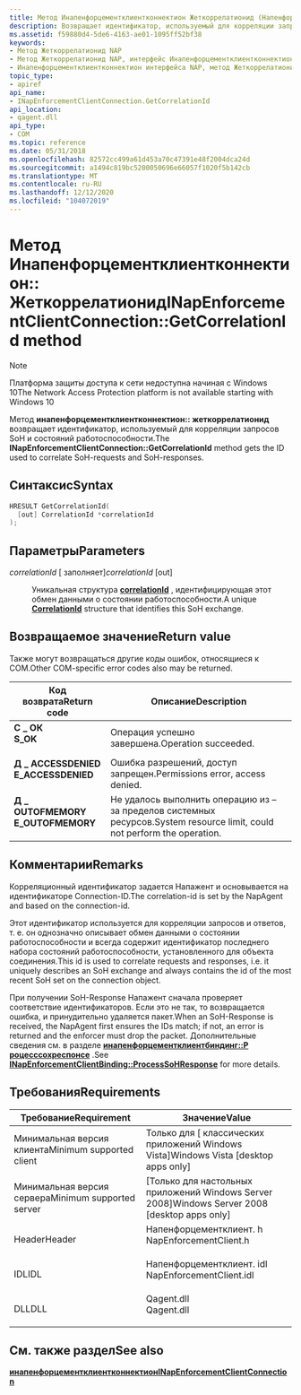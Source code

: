 ```yaml
---
title: Метод Инапенфорцементклиентконнектион Жеткоррелатионид (Напенфорцементклиент. h)
description: Возвращает идентификатор, используемый для корреляции запросов SoH и состояний работоспособности.
ms.assetid: f59880d4-5de6-4163-ae01-1095ff52bf38
keywords:
- Метод Жеткоррелатионид NAP
- Метод Жеткоррелатионид NAP, интерфейс Инапенфорцементклиентконнектион
- Инапенфорцементклиентконнектион интерфейса NAP, метод Жеткоррелатионид
topic_type:
- apiref
api_name:
- INapEnforcementClientConnection.GetCorrelationId
api_location:
- qagent.dll
api_type:
- COM
ms.topic: reference
ms.date: 05/31/2018
ms.openlocfilehash: 82572cc499a61d453a70c47391e48f2004dca24d
ms.sourcegitcommit: a1494c819bc5200050696e66057f1020f5b142cb
ms.translationtype: MT
ms.contentlocale: ru-RU
ms.lasthandoff: 12/12/2020
ms.locfileid: "104072019"
---
```

# <a name="inapenforcementclientconnectiongetcorrelationid-method"></a><span data-ttu-id="fe075-106">Метод Инапенфорцементклиентконнектион:: Жеткоррелатионид</span><span class="sxs-lookup"><span data-stu-id="fe075-106">INapEnforcementClientConnection::GetCorrelationId method</span></span>

> [!Note]  
> <span data-ttu-id="fe075-107">Платформа защиты доступа к сети недоступна начиная с Windows 10</span><span class="sxs-lookup"><span data-stu-id="fe075-107">The Network Access Protection platform is not available starting with Windows 10</span></span>

 

<span data-ttu-id="fe075-108">Метод **инапенфорцементклиентконнектион:: жеткоррелатионид** возвращает идентификатор, используемый для корреляции запросов SoH и состояний работоспособности.</span><span class="sxs-lookup"><span data-stu-id="fe075-108">The **INapEnforcementClientConnection::GetCorrelationId** method gets the ID used to correlate SoH-requests and SoH-responses.</span></span>

## <a name="syntax"></a><span data-ttu-id="fe075-109">Синтаксис</span><span class="sxs-lookup"><span data-stu-id="fe075-109">Syntax</span></span>


```C++
HRESULT GetCorrelationId(
  [out] CorrelationId *correlationId
);
```



## <a name="parameters"></a><span data-ttu-id="fe075-110">Параметры</span><span class="sxs-lookup"><span data-stu-id="fe075-110">Parameters</span></span>

<dl> <dt>

<span data-ttu-id="fe075-111">*correlationId* \[ заполняет\]</span><span class="sxs-lookup"><span data-stu-id="fe075-111">*correlationId* \[out\]</span></span>
</dt> <dd>

<span data-ttu-id="fe075-112">Уникальная структура [**correlationId**](/windows/win32/api/naptypes/ns-naptypes-correlationid) , идентифицирующая этот обмен данными о состоянии работоспособности.</span><span class="sxs-lookup"><span data-stu-id="fe075-112">A unique [**CorrelationId**](/windows/win32/api/naptypes/ns-naptypes-correlationid) structure that identifies this SoH exchange.</span></span>

</dd> </dl>

## <a name="return-value"></a><span data-ttu-id="fe075-113">Возвращаемое значение</span><span class="sxs-lookup"><span data-stu-id="fe075-113">Return value</span></span>

<span data-ttu-id="fe075-114">Также могут возвращаться другие коды ошибок, относящиеся к COM.</span><span class="sxs-lookup"><span data-stu-id="fe075-114">Other COM-specific error codes also may be returned.</span></span>



| <span data-ttu-id="fe075-115">Код возврата</span><span class="sxs-lookup"><span data-stu-id="fe075-115">Return code</span></span>                                                                                     | <span data-ttu-id="fe075-116">Описание</span><span class="sxs-lookup"><span data-stu-id="fe075-116">Description</span></span>                                                        |
|-------------------------------------------------------------------------------------------------|--------------------------------------------------------------------|
| <dl> <span data-ttu-id="fe075-117"><dt>**С \_ ОК**</dt></span><span class="sxs-lookup"><span data-stu-id="fe075-117"><dt>**S\_OK** </dt></span></span> </dl>           | <span data-ttu-id="fe075-118">Операция успешно завершена.</span><span class="sxs-lookup"><span data-stu-id="fe075-118">Operation succeeded.</span></span><br/>                                    |
| <dl> <span data-ttu-id="fe075-119"><dt>**Д \_ ACCESSDENIED**</dt></span><span class="sxs-lookup"><span data-stu-id="fe075-119"><dt>**E\_ACCESSDENIED** </dt></span></span> </dl> | <span data-ttu-id="fe075-120">Ошибка разрешений, доступ запрещен.</span><span class="sxs-lookup"><span data-stu-id="fe075-120">Permissions error, access denied.</span></span><br/>                       |
| <dl> <span data-ttu-id="fe075-121"><dt>**Д \_ OUTOFMEMORY**</dt></span><span class="sxs-lookup"><span data-stu-id="fe075-121"><dt>**E\_OUTOFMEMORY** </dt></span></span> </dl>  | <span data-ttu-id="fe075-122">Не удалось выполнить операцию из – за пределов системных ресурсов.</span><span class="sxs-lookup"><span data-stu-id="fe075-122">System resource limit, could not perform the operation.</span></span><br/> |



 

## <a name="remarks"></a><span data-ttu-id="fe075-123">Комментарии</span><span class="sxs-lookup"><span data-stu-id="fe075-123">Remarks</span></span>

<span data-ttu-id="fe075-124">Корреляционный идентификатор задается Напажент и основывается на идентификаторе Connection-ID.</span><span class="sxs-lookup"><span data-stu-id="fe075-124">The correlation-id is set by the NapAgent and based on the connection-id.</span></span>

<span data-ttu-id="fe075-125">Этот идентификатор используется для корреляции запросов и ответов, т. е. он однозначно описывает обмен данными о состоянии работоспособности и всегда содержит идентификатор последнего набора состояний работоспособности, установленного для объекта соединения.</span><span class="sxs-lookup"><span data-stu-id="fe075-125">This id is used to correlate requests and responses, i.e. it uniquely describes an SoH exchange and always contains the id of the most recent SoH set on the connection object.</span></span>

<span data-ttu-id="fe075-126">При получении SoH-Response Напажент сначала проверяет соответствие идентификаторов. Если это не так, то возвращается ошибка, и принудительно удаляется пакет.</span><span class="sxs-lookup"><span data-stu-id="fe075-126">When an SoH-Response is received, the NapAgent first ensures the IDs match; if not, an error is returned and the enforcer must drop the packet.</span></span> <span data-ttu-id="fe075-127">Дополнительные сведения см. в разделе [**инапенфорцементклиентбиндинг::P роцесссохреспонсе**](inapenforcementclientbinding-processsohresponse-method.md) .</span><span class="sxs-lookup"><span data-stu-id="fe075-127">See [**INapEnforcementClientBinding::ProcessSoHResponse**](inapenforcementclientbinding-processsohresponse-method.md) for more details.</span></span>

## <a name="requirements"></a><span data-ttu-id="fe075-128">Требования</span><span class="sxs-lookup"><span data-stu-id="fe075-128">Requirements</span></span>



| <span data-ttu-id="fe075-129">Требование</span><span class="sxs-lookup"><span data-stu-id="fe075-129">Requirement</span></span> | <span data-ttu-id="fe075-130">Значение</span><span class="sxs-lookup"><span data-stu-id="fe075-130">Value</span></span> |
|-------------------------------------|-----------------------------------------------------------------------------------------------------|
| <span data-ttu-id="fe075-131">Минимальная версия клиента</span><span class="sxs-lookup"><span data-stu-id="fe075-131">Minimum supported client</span></span><br/> | <span data-ttu-id="fe075-132">Только для \[ классических приложений Windows Vista\]</span><span class="sxs-lookup"><span data-stu-id="fe075-132">Windows Vista \[desktop apps only\]</span></span><br/>                                                      |
| <span data-ttu-id="fe075-133">Минимальная версия сервера</span><span class="sxs-lookup"><span data-stu-id="fe075-133">Minimum supported server</span></span><br/> | <span data-ttu-id="fe075-134">\[Только для настольных приложений Windows Server 2008\]</span><span class="sxs-lookup"><span data-stu-id="fe075-134">Windows Server 2008 \[desktop apps only\]</span></span><br/>                                                |
| <span data-ttu-id="fe075-135">Header</span><span class="sxs-lookup"><span data-stu-id="fe075-135">Header</span></span><br/>                   | <dl> <span data-ttu-id="fe075-136"><dt>Напенфорцементклиент. h</dt></span><span class="sxs-lookup"><span data-stu-id="fe075-136"><dt>NapEnforcementClient.h</dt></span></span> </dl>   |
| <span data-ttu-id="fe075-137">IDL</span><span class="sxs-lookup"><span data-stu-id="fe075-137">IDL</span></span><br/>                      | <dl> <span data-ttu-id="fe075-138"><dt>Напенфорцементклиент. idl</dt></span><span class="sxs-lookup"><span data-stu-id="fe075-138"><dt>NapEnforcementClient.idl</dt></span></span> </dl> |
| <span data-ttu-id="fe075-139">DLL</span><span class="sxs-lookup"><span data-stu-id="fe075-139">DLL</span></span><br/>                      | <dl> <span data-ttu-id="fe075-140"><dt>Qagent.dll</dt></span><span class="sxs-lookup"><span data-stu-id="fe075-140"><dt>Qagent.dll</dt></span></span> </dl>               |



## <a name="see-also"></a><span data-ttu-id="fe075-141">См. также раздел</span><span class="sxs-lookup"><span data-stu-id="fe075-141">See also</span></span>

<dl> <dt>

[<span data-ttu-id="fe075-142">**инапенфорцементклиентконнектион**</span><span class="sxs-lookup"><span data-stu-id="fe075-142">**INapEnforcementClientConnection**</span></span>](inapenforcementclientconnection.md)
</dt> </dl>

 

 





